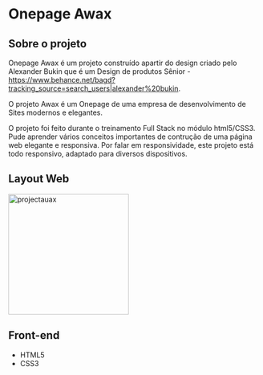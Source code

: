 # Onepage Awax

## Sobre o projeto

Onepage Awax é um projeto construído apartir do design criado pelo Alexander Bukin que é um Design de produtos Sênior - https://www.behance.net/bagd?tracking_source=search_users|alexander%20bukin.

O projeto Awax é um Onepage de uma empresa de desenvolvimento de Sites modernos e elegantes. 

O projeto foi feito durante o treinamento Full Stack no módulo html5/CSS3. Pude aprender vários conceitos importantes de contrução
de uma página web elegante e responsiva. Por falar em responsividade, este projeto está todo responsivo, adaptado para diversos dispositivos.


## Layout Web
<img width="240" alt="projectauax" src="https://user-images.githubusercontent.com/47039818/206953912-b4f3152a-2cd1-490f-90a4-7cf1c281eb34.png">


## Front-end

- HTML5
- CSS3


